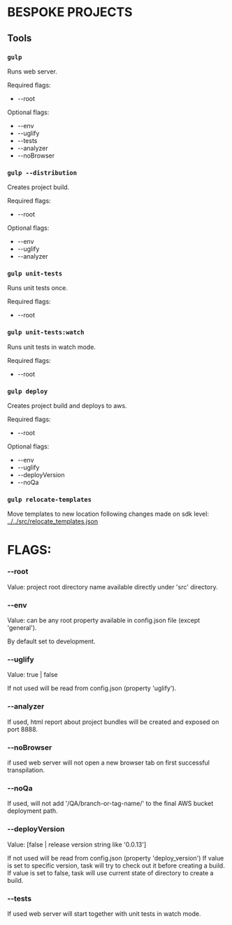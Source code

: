 # BESPOKE PROJECTS

## Tools

### ```gulp```
Runs web server.

Required flags:
- --root

Optional flags:
- --env
- --uglify
- --tests
- --analyzer
- --noBrowser

### ```gulp --distribution```
Creates project build.

Required flags:
- --root

Optional flags:
- --env
- --uglify
- --analyzer

### ```gulp unit-tests```
Runs unit tests once.

Required flags:
- --root

### ```gulp unit-tests:watch```
Runs unit tests in watch mode.

Required flags:
- --root

### ```gulp deploy```
Creates project build and deploys to aws.

Required flags:
- --root 

Optional flags:
- --env
- --uglify
- --deployVersion
- --noQa

### ```gulp relocate-templates```
Move templates to new location following changes made on sdk level:  [../../src/relocate_templates.json](../../src/relocate_templates.json)


# FLAGS: 

### --root
Value: project root directory name available directly under 'src' directory.


### --env
Value: can be any root property available in config.json file (except 'general').

By default set to development.


### --uglify
Value: true | false

If not used will be read from config.json (property 'uglify').


### --analyzer
If used, html report about project bundles will be created and exposed on port 8888.


### --noBrowser
if used web server will not open a new browser tab on first successful transpilation.


### --noQa
If used, will not add '/QA/branch-or-tag-name/' to the final AWS bucket deployment path.


### --deployVersion
Value: [false | release version string like '0.0.13']

If not used will be read from config.json (property 'deploy_version')
If value is set to specific version, task will try to check out it before creating a build.
If value is set to false, task will use current state of directory to create a build.

### --tests
If used web server will start together with unit tests in watch mode. 